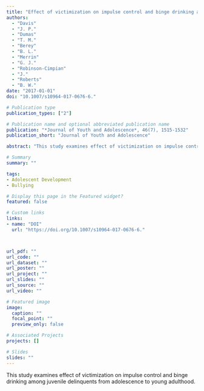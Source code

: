 ```yaml
---
title: "Effect of victimization on impulse control and binge drinking among juvenile delinquents from adolescence to young adulthood"
authors:
  - "Davis"
  - "J. P."
  - "Dumas"
  - "T. M."
  - "Berey"
  - "B. L."
  - "Merrin"
  - "G. J."
  - "Robinson-Cimpian"
  - "J."
  - "Roberts"
  - "B. W."
date: "2017-01-01"
doi: "10.1007/s10964-017-0676-6."

# Publication type
publication_types: ["2"]

# Publication name and optional abbreviated publication name
publication: "*Journal of Youth and Adolescence*, 46(7), 1515-1532"
publication_short: "Journal of Youth and Adolescence"

abstract: "This study examines effect of victimization on impulse control and binge drinking among juvenile delinquents from adolescence to young adulthood."

# Summary
summary: ""

tags:
- Adolescent Development
- Bullying

# Display this page in the Featured widget?
featured: false

# Custom links
links:
- name: "DOI"
  url: "https://doi.org/10.1007/s10964-017-0676-6."



url_pdf: ""
url_code: ""
url_dataset: ""
url_poster: ""
url_project: ""
url_slides: ""
url_source: ""
url_video: ""

# Featured image
image:
  caption: ""
  focal_point: ""
  preview_only: false

# Associated Projects
projects: []

# Slides
slides: ""
---
```


This study examines effect of victimization on impulse control and binge drinking among juvenile delinquents from adolescence to young adulthood.

